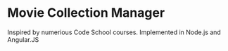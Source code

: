 # Movie Collection Manager

Inspired by numerious Code School courses. Implemented in Node.js and Angular.JS

